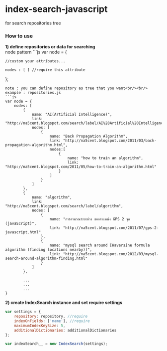 index-search-javascript
=======================

for search repositories tree<br/>
<h3>How to use</h3>
<b> 1) define repositories or data for searching</b><br/>
node pattern
```js
var node = {
    
    //custom your attributes...
    
    nodes : [ ] //require this attribute    
};
```
note : you can define repository as tree that you want<br/><br/>
example : repositories.js
```js
var node = {
    nodes: [
        {
            name: "AI(Artificial Intelligence)",
            link: "http://na5cent.blogspot.com/search/label/AI%28Artificial%20Intelligence%29",
            nodes: [
                {
                    name: "Back Propagation Algorithm",
                    link: "http://na5cent.blogspot.com/2011/03/back-propagation-algorithm.html",
                    nodes:[
                        {
                            name: "how to train an algorithm",
                            link: "http://na5cent.blogspot.com/2011/05/how-to-train-an-algorithm.html"
                        }
                    ]
                }
            ]
        },
        {
            name: "algorithm",
            link: "http://na5cent.blogspot.com/search/label/algorithm",
            nodes: [
                {
                    name: "การคำนวณระยะห่าง ของตำแหน่ง GPS 2 จุด (javaScript)",
                    link: "http://na5cent.blogspot.com/2011/07/gps-2-javascript.html"
                },
                {
                    name: "mysql search around [Haversine formula algorithm (finding locations nearby)]",
                    link: "http://na5cent.blogspot.com/2012/03/mysql-search-around-algorithm-finding.html"
                }
            ]
        },
        
        ...
        ...
        ...
}
```
<b>2) create IndexSearch instance and set require settings</b>
```js
var settings = {
	repository: repository, //require
	indexOnFields: ['name'], //require
	maximumIndexKeySize: 5,
	additionalDictionaries: additionalDictionaries
};

var indexSearch__ = new IndexSearch(settings);
```


